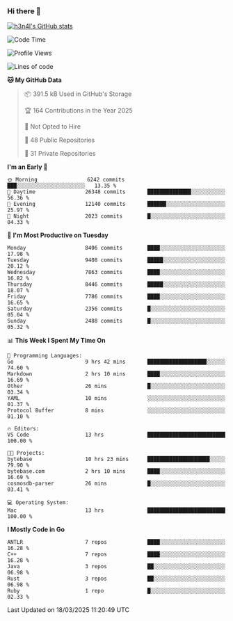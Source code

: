 ### Hi there 👋

[![h3n4l's GitHub stats](https://github-readme-stats.vercel.app/api?username=h3n4l&count_private=true&show_icons=true&theme=radical)](https://github.com/h3n4l/github-readme-stats)

<!--START_SECTION:waka-->
![Code Time](http://img.shields.io/badge/Code%20Time-2%2C104%20hrs%2044%20mins-blue)

![Profile Views](http://img.shields.io/badge/Profile%20Views-0-blue)

![Lines of code](https://img.shields.io/badge/From%20Hello%20World%20I%27ve%20Written-17.5%20million%20lines%20of%20code-blue)

**🐱 My GitHub Data** 

> 📦 391.5 kB Used in GitHub's Storage 
 > 
> 🏆 164 Contributions in the Year 2025
 > 
> 🚫 Not Opted to Hire
 > 
> 📜 48 Public Repositories 
 > 
> 🔑 31 Private Repositories 
 > 
**I'm an Early 🐤** 

```text
🌞 Morning                6242 commits        ███░░░░░░░░░░░░░░░░░░░░░░   13.35 % 
🌆 Daytime                26348 commits       ██████████████░░░░░░░░░░░   56.36 % 
🌃 Evening                12140 commits       ██████░░░░░░░░░░░░░░░░░░░   25.97 % 
🌙 Night                  2023 commits        █░░░░░░░░░░░░░░░░░░░░░░░░   04.33 % 
```
📅 **I'm Most Productive on Tuesday** 

```text
Monday                   8406 commits        ████░░░░░░░░░░░░░░░░░░░░░   17.98 % 
Tuesday                  9408 commits        █████░░░░░░░░░░░░░░░░░░░░   20.12 % 
Wednesday                7863 commits        ████░░░░░░░░░░░░░░░░░░░░░   16.82 % 
Thursday                 8446 commits        █████░░░░░░░░░░░░░░░░░░░░   18.07 % 
Friday                   7786 commits        ████░░░░░░░░░░░░░░░░░░░░░   16.65 % 
Saturday                 2356 commits        █░░░░░░░░░░░░░░░░░░░░░░░░   05.04 % 
Sunday                   2488 commits        █░░░░░░░░░░░░░░░░░░░░░░░░   05.32 % 
```


📊 **This Week I Spent My Time On** 

```text
💬 Programming Languages: 
Go                       9 hrs 42 mins       ███████████████████░░░░░░   74.60 % 
Markdown                 2 hrs 10 mins       ████░░░░░░░░░░░░░░░░░░░░░   16.69 % 
Other                    26 mins             █░░░░░░░░░░░░░░░░░░░░░░░░   03.34 % 
YAML                     10 mins             ░░░░░░░░░░░░░░░░░░░░░░░░░   01.37 % 
Protocol Buffer          8 mins              ░░░░░░░░░░░░░░░░░░░░░░░░░   01.10 % 

🔥 Editors: 
VS Code                  13 hrs              █████████████████████████   100.00 % 

🐱‍💻 Projects: 
bytebase                 10 hrs 23 mins      ████████████████████░░░░░   79.90 % 
bytebase.com             2 hrs 10 mins       ████░░░░░░░░░░░░░░░░░░░░░   16.69 % 
cosmosdb-parser          26 mins             █░░░░░░░░░░░░░░░░░░░░░░░░   03.41 % 

💻 Operating System: 
Mac                      13 hrs              █████████████████████████   100.00 % 
```

**I Mostly Code in Go** 

```text
ANTLR                    7 repos             ████░░░░░░░░░░░░░░░░░░░░░   16.28 % 
C++                      7 repos             ████░░░░░░░░░░░░░░░░░░░░░   16.28 % 
Java                     3 repos             ██░░░░░░░░░░░░░░░░░░░░░░░   06.98 % 
Rust                     3 repos             ██░░░░░░░░░░░░░░░░░░░░░░░   06.98 % 
Ruby                     1 repo              █░░░░░░░░░░░░░░░░░░░░░░░░   02.33 % 
```




 Last Updated on 18/03/2025 11:20:49 UTC
<!--END_SECTION:waka-->


